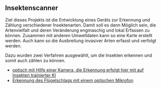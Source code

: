 ## Insektenscanner
Ziel dieses Projekts ist die Entwicklung eines Geräts zur Erkennung und Zählung verschiedener Insektenarten.
Damit soll es dann Möglich sein, die Artenvielfalt und deren Veränderung engmaschig und lokal Erfassen zu können. Zusammen mit anderen Umweltdaten kann so eine Karte erstellt werden. Auch kann so die Ausbreitung invasiver Arten erfasst und verfolgt werden.

Dazu wurden zwei Verfahren ausgewählt, um die Insekten erkennen und somit auch zählen zu können.
- [optisch mit Hilfe einer Kamera, die Erkennung erfolgt hier mit auf Insekten trainierter KI](http://msei.github.io/insects-count/picamki.html)
- [Erkennung des Flügelschlags mit einem optischen Mikrofon](http://msei.github.io/insects-count/fluegelschlag.html)

